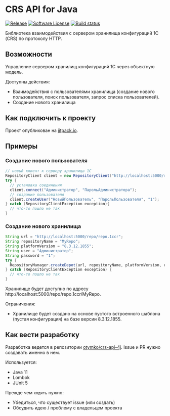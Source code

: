 # CRS API for Java

[![Release](https://img.shields.io/github/release/otymko/crs-api-4j.svg?style=for-the-badge)](https://github.com/otymko/crs-api-4j/releases/latest)
[![Software License](https://img.shields.io/badge/license-Apache_License_2.0-blue.svg?style=for-the-badge)](/LICENSE)
[![Build status](https://img.shields.io/github/workflow/status/otymko/crs-api-4j/build?style=for-the-badge)](https://github.com/otymko/crs-api-4j/actions?workflow=CI)

Библиотека взаимодействия с сервером хранилища конфигураций 1С (CRS) по протоколу HTTP.

## Возможности

Управление сервером хранилищ конфигураций 1С через объектную модель.

Доступны действия:

* Взаимодействия с пользователями хранилища (создание нового пользователя, поиск пользователя, запрос списка
  пользователей).
* Создание нового хранилища

## Как подключить к проекту

Проект опубликован на [jitpack.io](https://jitpack.io/#otymko/crs-api-4j).

## Примеры

### Создание нового пользователя

```java
// новый клиент к серверу хранилища 1С
RepositoryClient client = new RepositoryClient("http://localhost:5000/repo/repo.1ccr", "8.3.12.1855");
try {
  // установка соединения
  client.connect("Администратор", "ПарольАдминистратора");
  // создание пользователя
  client.createUser("НовыйПользователь", "ПарольПользователя", "1");
} catch (RepositoryClientException exception){
  // что-то пошло не так
}
```

### Создание нового хранилища

```java
String url = "http://localhost:5000/repo/repo.1ccr";
String repositoryName = "MyRepo";
String platformVersion = "8.3.12.1855";
String user = "Администратор";
String password = "1";
try {
  RepositoryManager.createDepot(url, repositoryName, platformVersion, user, password);
} catch (RepositoryClientException exception) {
  // что-то пошло не так
}
```

Хранилище будет доступно по адресу http://localhost:5000/repo/repo.1ccr/MyRepo.

Ограничения:

* Хранилище будет создано на основе пустого встроенного шаблона (пустая конфигурация) на базе версии 8.3.12.1855.

## Как вести разработку

Разработка ведется в репозитории [otymko/crs-api-4j](https://github.com/otymko/crs-api-4j). Issue и PR нужно создавать
именно в нем.

Используется:

* Java 11
* Lombok
* JUnit 5

Прежде чем `кодить` нужно:

* Убедиться, что существует issue (или создать)
* Обсудить идею / проблему с владельцем проекта
